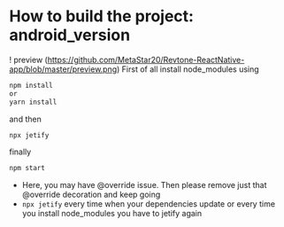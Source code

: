 # How to build the project: android_version

! preview (https://github.com/MetaStar20/Revtone-ReactNative-app/blob/master/preview.png)
First of all install node_modules using

```sh
npm install 
or
yarn install
```


and then
```sh
npx jetify
```

finally
```sh
npm start
```


- Here, you may have @override issue. Then please remove just that @override decoration and keep going
- <code>npx jetify</code> every time when your dependencies update or every time you install node_modules you have to jetify again

